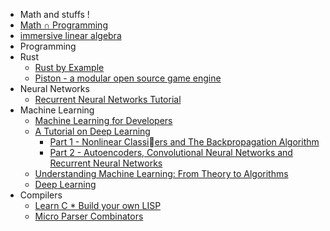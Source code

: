  * Math and stuffs !
  * [Math ∩ Programming](http://jeremykun.com/main-content/)
  * [immersive linear algebra](http://immersivemath.com/ila/index.htm)
 * Programming
  * Rust
    * [Rust by Example](http://rustbyexample.com)
    * [Piston - a modular open source game engine](http://www.piston.rs/)
  * Neural Networks
    * [Recurrent Neural Networks Tutorial](http://www.wildml.com/2015/09/recurrent-neural-networks-tutorial-part-1-introduction-to-rnns/)
  * Machine Learning
    * [Machine Learning for Developers](http://xyclade.github.io/MachineLearning/)
    * [A Tutorial on Deep Learning](http://www.trivedigaurav.com/blog/quoc-les-lectures-on-deep-learning/)
      * [Part 1 - Nonlinear Classiers and The Backpropagation Algorithm](http://www-cs.stanford.edu/~quocle/tutorial1.pdf)
      * [Part 2 - Autoencoders, Convolutional Neural Networks and Recurrent Neural Networks](http://www-cs.stanford.edu/~quocle/tutorial2.pdf)
    * [Understanding Machine Learning: From Theory to Algorithms](http://www.cs.huji.ac.il/~shais/UnderstandingMachineLearning/copy.html)
    * [Deep Learning](http://goodfeli.github.io/dlbook/)
  * Compilers
    * [Learn C * Build your own LISP](http://www.buildyourownlisp.com/)
    * [Micro Parser Combinators](https://github.com/orangeduck/mpc)
